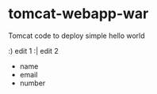 # tomcat-webapp-war
Tomcat code to deploy simple hello world

:) edit 1
:| edit 2
- name
- email
- number
